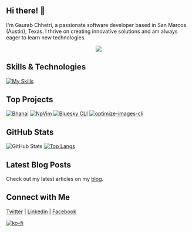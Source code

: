 ## Hi there! 👋

I'm Gaurab Chhetri, a passionate software developer based in San Marcos (Austin), Texas. I thrive on creating innovative solutions and am always eager to learn new technologies.

<div align="center">
  <img src="https://visitor-badge.laobi.icu/badge?page_id=gauravfs-14.gauravfs-14&"  />
</div>

## Skills & Technologies

[![My Skills](https://skillicons.dev/icons?i=nextjs,react,ts,nodejs,express,mongodb,mysql,sqlite,prisma,html,css,py,c,cpp,r,wordpress,linux,php,git,figma,tailwind,md,npm,neovim&perline=12)](https://skillicons.dev)

## Top Projects

[![Bhanai](https://github-readme-stats.vercel.app/api/pin/?username=gauravfs-14&repo=bhanai&theme=dark)](https://github.com/gauravfs-14/bhanai)
[![NpVim](https://github-readme-stats.vercel.app/api/pin/?username=gauravfs-14&repo=NpVim&theme=dark)](https://github.com/gauravfs-14/NpVim)
[![Bluesky CLI](https://github-readme-stats.vercel.app/api/pin/?username=gauravfs-14&repo=bluesky-cli&theme=dark)](https://github.com/gauravfs-14/bluesky-cli)
[![optimize-images-cli](https://github-readme-stats.vercel.app/api/pin/?username=gauravfs-14&repo=optimize-images-cli&theme=dark)](https://github.com/gauravfs-14/optimize-images-cli)

## GitHub Stats
![GitHub Stats](https://github-readme-stats.vercel.app/api?username=gauravfs-14&count_private=true&show_icons=true&rank_icon=github&theme=radical)
[![Top Langs](https://github-readme-stats.vercel.app/api/top-langs/?username=gauravfs-14&layout=donut&theme=dark&hide_title=true)](https://github.com/anuraghazra/github-readme-stats)

## Latest Blog Posts

Check out my latest articles on my [blog](https://computenepal.com).

## Connect with Me

<a href="https://twitter.com/gaurav_fs_14" target="_blank" rel="noopener noreferrer"><Icon /> Twitter</a> | <a href="https://www.linkedin.com/in/gaurabchhetri/" target="_blank" rel="noopener noreferrer"><Icon /> Linkedin</a> | <a href="https://www.facebook.com/gaurab.chhetri.370" target="_blank" rel="noopener noreferrer"><Icon /> Facebook</a>

[![ko-fi](https://ko-fi.com/img/githubbutton_sm.svg)](https://ko-fi.com/D1D6KQRW3)
